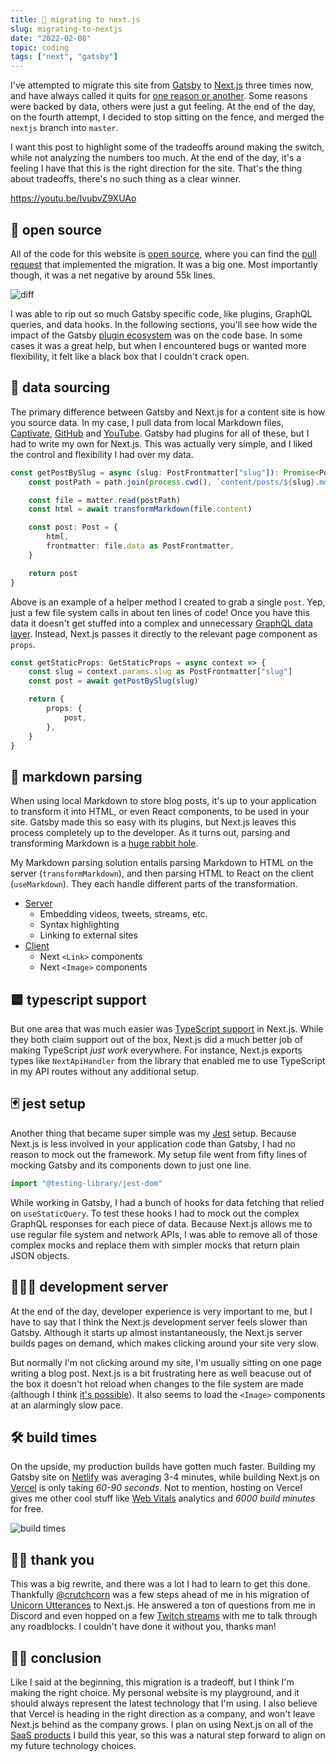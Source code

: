 ```yaml
---
title: 🦆 migrating to next.js
slug: migrating-to-nextjs
date: "2022-02-08"
topic: coding
tags: ["next", "gatsby"]
---
```


I've attempted to migrate this site from [Gatsby][gatsby] to [Next.js][next] three times now, and have always called it quits for [one reason or another][gatsby-vs-nextjs]. Some reasons were backed by data, others were just a gut feeling. At the end of the day, on the fourth attempt, I decided to stop sitting on the fence, and merged the `nextjs` branch into `master`.

I want this post to highlight some of the tradeoffs around making the switch, while not analyzing the numbers too much. At the end of the day, it's a feeling I have that this is the right direction for the site. That's the thing about tradeoffs, there's no such thing as a clear winner.

https://youtu.be/IvubvZ9XUAo

## 💜 open source

All of the code for this website is [open source][repo], where you can find the [pull request][pr] that implemented the migration. It was a big one. Most importantly though, it was a net negative by around 55k lines.

![diff][diff]

I was able to rip out so much Gatsby specific code, like plugins, GraphQL queries, and data hooks. In the following sections, you'll see how wide the impact of the Gatsby [plugin ecosystem][plugins] was on the code base. In some cases it was a great help, but when I encountered bugs or wanted more flexibility, it felt like a black box that I couldn't crack open.

## 💾 data sourcing

The primary difference between Gatsby and Next.js for a content site is how you source data. In my case, I pull data from local Markdown files, [Captivate][captivate], [GitHub][github] and [YouTube][youtube]. Gatsby had plugins for all of these, but I had to write my own for Next.js. This was actually very simple, and I liked the control and flexibility I had over my data.

```typescript
const getPostBySlug = async (slug: PostFrontmatter["slug"]): Promise<Post> => {
    const postPath = path.join(process.cwd(), `content/posts/${slug}.md`)

    const file = matter.read(postPath)
    const html = await transformMarkdown(file.content)

    const post: Post = {
        html,
        frontmatter: file.data as PostFrontmatter,
    }

    return post
}
```

Above is an example of a helper method I created to grab a single `post`. Yep, just a few file system calls in about ten lines of code! Once you have this data it doesn't get stuffed into a complex and unnecessary [GraphQL data layer][gatsby-graphql]. Instead, Next.js passes it directly to the relevant page component as `props`.

```typescript
const getStaticProps: GetStaticProps = async context => {
    const slug = context.params.slug as PostFrontmatter["slug"]
    const post = await getPostBySlug(slug)

    return {
        props: {
            post,
        },
    }
}
```

## 🔻 markdown parsing

When using local Markdown to store blog posts, it's up to your application to transform it into HTML, or even React components, to be used in your site. Gatsby made this so easy with its plugins, but Next.js leaves this process completely up to the developer. As it turns out, parsing and transforming Markdown is a [huge rabbit hole][unified].

My Markdown parsing solution entails parsing Markdown to HTML on the server (`transformMarkdown`), and then parsing HTML to React on the client (`useMarkdown`). They each handle different parts of the transformation.

- [Server][transform-markdown]
    - Embedding videos, tweets, streams, etc.
    - Syntax highlighting
    - Linking to external sites
- [Client][use-markdown]
    - Next `<Link>` components
    - Next `<Image>` components

## 🟦 typescript support

But one area that was much easier was [TypeScript support][next-typescript] in Next.js. While they both claim support out of the box, Next.js did a much better job of making TypeScript _just work_ everywhere. For instance, Next.js exports types like `NextApiHandler` from the library that enabled me to use TypeScript in my API routes without any additional setup.

## 🃏 jest setup

Another thing that became super simple was my [Jest][jest] setup. Because Next.js is less involved in your application code than Gatsby, I had no reason to mock out the framework. My setup file went from fifty lines of mocking Gatsby and its components down to just one line.

```typescript
import "@testing-library/jest-dom"
```

While working in Gatsby, I had a bunch of hooks for data fetching that relied on `useStaticQuery`. To test these hooks I had to mock out the complex GraphQL responses for each piece of data. Because Next.js allows me to use regular file system and network APIs, I was able to remove all of those complex mocks and replace them with simpler mocks that return plain JSON objects.

## 👨🏼‍💻 development server

At the end of the day, developer experience is very important to me, but I have to say that I think the Next.js development server feels slower than Gatsby. Although it starts up almost instantaneously, the Next.js server builds pages on demand, which makes clicking around your site very slow.

But normally I'm not clicking around my site, I'm usually sitting on one page writing a blog post. Next.js is a bit frustrating here as well beacuse out of the box it doesn't hot reload when changes to the file system are made (although I think [it's possible][next-remote-watch]). It also seems to load the `<Image>` components at an alarmingly slow pace.

## 🛠 build times

On the upside, my production builds have gotten much faster. Building my Gatsby site on [Netlify][netlify] was averaging 3-4 minutes, while building Next.js on [Vercel][vercel] is only taking _60-90 seconds_. Not to mention, hosting on Vercel gives me other cool stuff like [Web Vitals][web-vitals] analytics and _6000 build minutes_ for free.

![build times][build-times]

## 🙏🏼 thank you

This was a big rewrite, and there was a lot I had to learn to get this done. Thankfully [@crutchcorn][crutchcorn] was a few steps ahead of me in his migration of [Unicorn Utterances][unicorn-utterances] to Next.js. He answered a ton of questions from me in Discord and even hopped on a few [Twitch streams][twitch] with me to talk through any roadblocks. I couldn't have done it without you, thanks man!

## 👍🏼 conclusion

Like I said at the beginning, this migration is a tradeoff, but I think I'm making the right choice. My personal website is my playground, and it should always represent the latest technology that I'm using. I also believe that Vercel is heading in the right direction as a company, and won't leave Next.js behind as the company grows. I plan on using Next.js on all of the [SaaS products][saas] I build this year, so this was a natural step forward to align on my future technology choices.

[gatsby]: https://gatsbyjs.com
[next]: https://nextjs.org
[gatsby-vs-nextjs]: https://bradgarropy.com/blog/gatsby-vs-nextjs-markdown-blog
[crutchcorn]: https://twitter.com/crutchcorn
[unicorn-utterances]: https://unicorn-utterances.com
[pr]: https://github.com/bradgarropy/bradgarropy.com/pull/265
[ga4]: https://analytics.google.com
[typescript]: https://typescriptlang.org
[diff]: https://res.cloudinary.com/bradgarropy/image/upload/bradgarropy.com/posts/pr-diff.png
[saas]: https://bradgarropy.com/blog/goals-for-2022#products
[repo]: https://github.com/bradgarropy/bradgarropy.com
[use-markdown]: https://github.com/bradgarropy/bradgarropy.com/blob/main/src/hooks/useMarkdown/useMarkdown.tsx
[transform-markdown]: https://github.com/bradgarropy/bradgarropy.com/blob/main/src/utils/markdown.ts#L36
[next-remote-watch]: https://github.com/hashicorp/next-remote-watch
[plugins]: https://gatsbyjs.com/plugins
[captivate]: https://webdevweekly.captivate.fm
[github]: http://github.com/bradgarropy
[youtube]: https://youtube.com/bradgarropy
[gatsby-graphql]: https://gatsbyjs.com/docs/graphql
[unified]: https://unifiedjs.com
[next-typescript]: https://nextjs.org/docs/basic-features/typescript
[netlify]: https://netlify.com
[vercel]: https://vercel.com
[web-vitals]: https://vercel.com/docs/concepts/analytics/web-vitals
[twitch]: https://twitch.tv/bradgarropy
[jest]: https://jestjs.io
[build-times]: https://res.cloudinary.com/bradgarropy/image/upload/bradgarropy.com/posts/vercel-build-times.png
